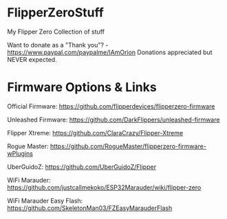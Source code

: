 # FlipperZeroStuff

My Flipper Zero Collection of stuff


Want to donate as a "Thank you"? - https://www.paypal.com/paypalme/IAmOrion
Donations appreciated but NEVER expected.

# Firmware Options & Links

Official Firmware: https://github.com/flipperdevices/flipperzero-firmware

Unleashed Firmware: https://github.com/DarkFlippers/unleashed-firmware

Flipper Xtreme: https://github.com/ClaraCrazy/Flipper-Xtreme

Rogue Master: https://github.com/RogueMaster/flipperzero-firmware-wPlugins

UberGuidoZ: https://github.com/UberGuidoZ/Flipper

WiFi Marauder: https://github.com/justcallmekoko/ESP32Marauder/wiki/flipper-zero

WiFi Marauder Easy Flash: https://github.com/SkeletonMan03/FZEasyMarauderFlash